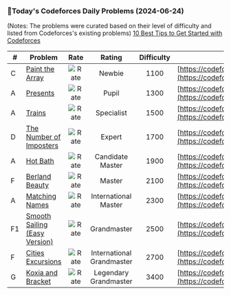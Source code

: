 ### 🌟Today's Codeforces Daily Problems (2024-06-24)
(Notes: The problems were curated based on their level of difficulty and listed from Codeforces's existing problems)
[10 Best Tips to Get Started with Codeforces](https://github.com/ika9810/Codeforces-Daily-Problems/blob/main/10%20Best%20Tips%20to%20Get%20Started%20with%20Codeforces.md)

| # | Problem | Rate| Rating | Difficulty | Contest |
|---| ----- | :--------: | :----------: | :----------: | ---------- |
|C|[Paint the Array](https://codeforces.com/contest/1618/problem/C)|![Rate](https://img.shields.io/badge/Newbie-1100-lightgrey)|Newbie|1100|[https://codeforces.com/contest/1618](https://codeforces.com/contest/1618)|
|A|[Presents](https://codeforces.com/contest/54/problem/A)|![Rate](https://img.shields.io/badge/Pupil-1300-brightgreen)|Pupil|1300|[https://codeforces.com/contest/54](https://codeforces.com/contest/54)|
|A|[Trains](https://codeforces.com/contest/87/problem/A)|![Rate](https://img.shields.io/badge/Specialist-1500-9cf)|Specialist|1500|[https://codeforces.com/contest/87](https://codeforces.com/contest/87)|
|D|[The Number of Imposters](https://codeforces.com/contest/1594/problem/D)|![Rate](https://img.shields.io/badge/Expert-1700-blue)|Expert|1700|[https://codeforces.com/contest/1594](https://codeforces.com/contest/1594)|
|A|[Hot Bath](https://codeforces.com/contest/126/problem/A)|![Rate](https://img.shields.io/badge/Candidate%20Master-1900-blueviolet)|Candidate Master|1900|[https://codeforces.com/contest/126](https://codeforces.com/contest/126)|
|F|[Berland Beauty](https://codeforces.com/contest/1296/problem/F)|![Rate](https://img.shields.io/badge/Master-2100-orange)|Master|2100|[https://codeforces.com/contest/1296](https://codeforces.com/contest/1296)|
|A|[Matching Names](https://codeforces.com/contest/566/problem/A)|![Rate](https://img.shields.io/badge/International%20Master-2300-orange)|International Master|2300|[https://codeforces.com/contest/566](https://codeforces.com/contest/566)|
|F1|[Smooth Sailing (Easy Version)](https://codeforces.com/contest/1920/problem/F1)|![Rate](https://img.shields.io/badge/Grandmaster-2500-red)|Grandmaster|2500|[https://codeforces.com/contest/1920](https://codeforces.com/contest/1920)|
|F|[Cities Excursions](https://codeforces.com/contest/864/problem/F)|![Rate](https://img.shields.io/badge/International%20Grandmaster-2700-red)|International Grandmaster|2700|[https://codeforces.com/contest/864](https://codeforces.com/contest/864)|
|G|[Koxia and Bracket](https://codeforces.com/contest/1770/problem/G)|![Rate](https://img.shields.io/badge/Legendary%20Grandmaster-3400-red)|Legendary Grandmaster|3400|[https://codeforces.com/contest/1770](https://codeforces.com/contest/1770)|
